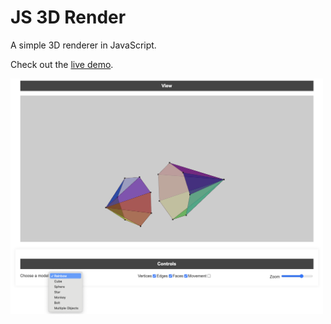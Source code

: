 # JS 3D Render

A simple 3D renderer in JavaScript.

Check out the [live demo](https://apssouza22.github.io/js-3d-render/).

<img src="demo.png" width="500">

